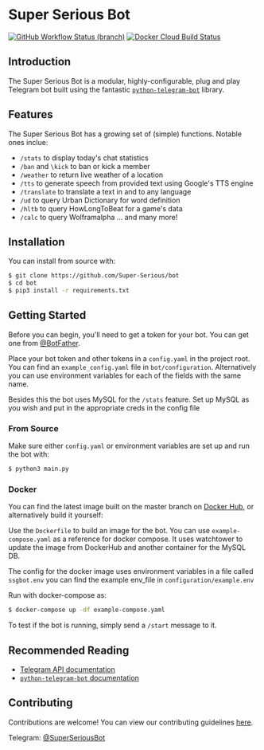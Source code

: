 # Super Serious Bot
[![GitHub Workflow Status (branch)](https://img.shields.io/github/workflow/status/Super-Serious/bot/Python%20Build/master?label=Python%20Build&logo=github)](https://github.com/Super-Serious/bot/actions?query=workflow%3A%22Python+Build%22)
[![Docker Cloud Build Status](https://img.shields.io/docker/cloud/build/superserious/bot?label=Docker%20Build&logo=docker)](https://hub.docker.com/r/superserious/bot)

## Introduction
The Super Serious Bot is a modular, highly-configurable, plug and play Telegram bot built using the fantastic [`python-telegram-bot`](https://github.com/python-telegram-bot/python-telegram-bot) library.

## Features

The Super Serious Bot has a growing set of (simple) functions. Notable ones inclue:
- `/stats` to display today's chat statistics
- `/ban` and `\kick` to ban or kick a member 
- `/weather` to return live weather of a location
- `/tts` to generate speech from provided text using Google's TTS engine
- `/translate` to translate a text in and to any language
- `/ud` to query Urban Dictionary for word definition
- `/hltb` to query HowLongToBeat for a game's data
- `/calc` to query Wolframalpha
... and many more!

## Installation
You can install from source with:
```bash
$ git clone https://github.com/Super-Serious/bot
$ cd bot
$ pip3 install -r requirements.txt
```

## Getting Started

Before you can begin, you'll need to get a token for your bot. You can get one from [@BotFather](https://t.me/botfather).

Place your bot token and other tokens in a `config.yaml` in the project root. You can find an `example_config.yaml` file in `bot/configuration`. Alternatively you can use environment variables for each of the fields with the same name.

Besides this the bot uses MySQL for the `/stats` feature. Set up MySQL as you wish and put in the appropriate creds in the config file

### From Source

Make sure either `config.yaml` or environment variables are set up and run the bot with:

```bash
$ python3 main.py
```

### Docker

You can find the latest image built on the master branch on [Docker Hub](https://hub.docker.com/r/superserious/bot), or alternatively build it yourself:

Use the `Dockerfile` to build an image for the bot. You can use `example-compose.yaml` as a reference for docker compose. It uses watchtower to update the image from DockerHub and another container for the MySQL DB.

The config for the docker image uses environment variables in a file called `ssgbot.env` you can find the example env_file in `configuration/example.env`

Run with docker-compose as:
```bash
$ docker-compose up -df example-compose.yaml
```

To test if the bot is running, simply send a `/start` message to it.

## Recommended Reading

- [Telegram API documentation](https://core.telegram.org/bots/api)
- [`python-telegram-bot` documentation](https://python-telegram-bot.readthedocs.io/)

## Contributing
Contributions are welcome! You can view our contributing guidelines [here](CONTRIBUTING.md).

Telegram: [@SuperSeriousBot](https://t.me/superseriousbot)
